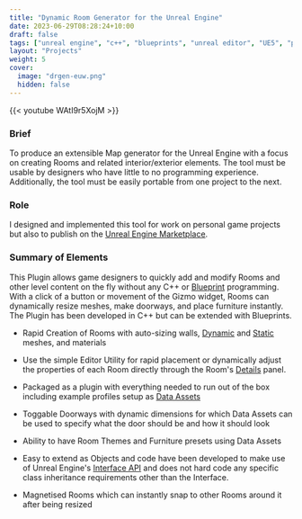 ```yaml
---
title: "Dynamic Room Generator for the Unreal Engine"
date: 2023-06-29T08:28:24+10:00
draft: false
tags: ["unreal engine", "c++", "blueprints", "unreal editor", "UE5", "plugin"]
layout: "Projects"
weight: 5
cover:
  image: "drgen-euw.png"
  hidden: false
---
```


{{< youtube WAtI9r5XojM >}}

### Brief
To produce an extensible Map generator for the Unreal Engine with a focus on creating Rooms and related interior/exterior elements.  The tool must be usable by designers who have little to no programming experience.  Additionally, the tool must be easily portable from one project to the next.
### Role
I designed and implemented this tool for work on personal game projects but also to publish on the [Unreal Engine  Marketplace](https://www.unrealengine.com/marketplace/).
### Summary of Elements
This Plugin allows game designers to quickly add and modify Rooms and other level content on the fly without any C++ or [Blueprint](https://docs.unrealengine.com/5.2/en-US/introduction-to-blueprints-visual-scripting-in-unreal-engine/) programming. With a click of a button or movement of the Gizmo widget, Rooms can dynamically resize meshes, make doorways, and place furniture instantly. The Plugin has been developed in C++ but can be extended with Blueprints.

* Rapid Creation of Rooms with auto-sizing walls, [Dynamic](https://docs.unrealengine.com/5.2/en-US/API/Plugins/ModelingComponents/UOctreeDynamicMeshComponent/) and [Static](https://docs.unrealengine.com/5.2/en-US/static-meshes/) meshes, and materials

* Use the simple Editor Utility for rapid placement or dynamically adjust the properties of each Room directly through the Room's [Details](https://docs.unrealengine.com/5.2/en-US/level-editor-details-panel-in-unreal-engine/) panel.

* Packaged as a plugin with everything needed to run out of the box including example profiles setup as [Data Assets](https://docs.unrealengine.com/5.2/en-US/asset-management-in-unreal-engine/)

* Toggable Doorways with dynamic dimensions for which Data Assets can be used to specify what the door should be and how it should look

* Ability to have Room Themes and Furniture presets using Data Assets

* Easy to extend as Objects and code have been developed to make use of Unreal Engine's [Interface API](https://docs.unrealengine.com/5.2/en-US/interfaces-in-unreal-engine/) and does not hard code any specific class inheritance requirements other than the Interface.

* Magnetised Rooms which can instantly snap to other Rooms around it after being resized
